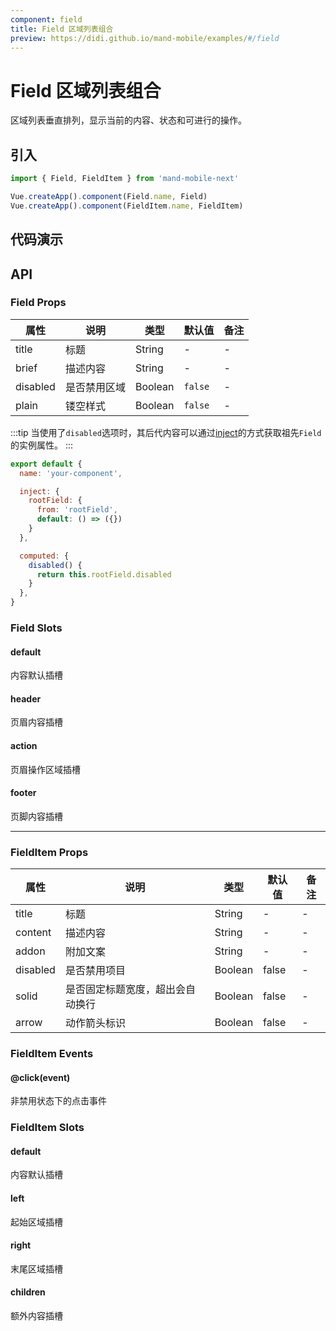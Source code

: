 ```yaml
---
component: field
title: Field 区域列表组合
preview: https://didi.github.io/mand-mobile/examples/#/field
---
```


# Field 区域列表组合

区域列表垂直排列，显示当前的内容、状态和可进行的操作。

## 引入

```javascript
import { Field, FieldItem } from 'mand-mobile-next'

Vue.createApp().component(Field.name, Field)
Vue.createApp().component(FieldItem.name, FieldItem)
```

## 代码演示

<demo-wrapper
  src="src/packages/field/demo"
  :demos="demos"
/>

<script setup>
const demos = import.meta.globEager('../../../src/packages/field/demo/demo*.vue')
</script>

## API

### Field Props
|属性 | 说明 | 类型 | 默认值|备注|
|----|-----|------|------|------|
|title|标题|String|-|-|
|brief|描述内容|String|-|-|
|disabled|是否禁用区域|Boolean|`false`|-|
|plain|镂空样式|Boolean|`false`|-|

:::tip
当使用了`disabled`选项时，其后代内容可以通过[inject](https://vuejs.org/v2/api/#provide-inject)的方式获取祖先`Field`的实例属性。
:::

```javascript
export default {
  name: 'your-component',

  inject: {
    rootField: {
      from: 'rootField',
      default: () => ({})
    }
  },

  computed: {
    disabled() {
      return this.rootField.disabled
    }
  },
}
```

### Field Slots

#### default
内容默认插槽

#### header
页眉内容插槽

#### action
页眉操作区域插槽

#### footer
页脚内容插槽

---

### FieldItem Props
|属性 | 说明 | 类型 | 默认值|备注|
|----|-----|------|------|------|
|title|标题|String|-|-|
|content|描述内容|String|-|-|
|addon|附加文案|String|-|-|
|disabled|是否禁用项目|Boolean|false|-|
|solid|是否固定标题宽度，超出会自动换行|Boolean|false|-|
|arrow|动作箭头标识|Boolean|false|-|

### FieldItem Events
#### @click(event)
非禁用状态下的点击事件

### FieldItem Slots

#### default
内容默认插槽

#### left
起始区域插槽

#### right
末尾区域插槽

#### children
额外内容插槽
